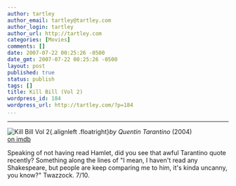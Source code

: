 ```yaml
---
author: tartley
author_email: tartley@tartley.com
author_login: tartley
author_url: http://tartley.com
categories: [Movies]
comments: []
date: 2007-07-22 00:25:26 -0500
date_gmt: 2007-07-22 00:25:26 -0500
layout: post
published: true
status: publish
tags: []
title: Kill Bill (Vol 2)
wordpress_id: 184
wordpress_url: http://tartley.com/?p=184
...
```

---

![Kill Bill Vol
2](http://tartley.com/wp-content/uploads/2007/07/killbill.jpg){.alignleft
.floatright}*by Quentin Tarantino* (2004)\
[on imdb](http://imdb.com/title/tt0378194/)

Speaking of not having read Hamlet, did you see that awful Tarantino
quote recently? Something along the lines of "I mean, I haven't read any
Shakespeare, but people are keep comparing me to him, it's kinda
uncanny, you know?" Twazzock. 7/10.

